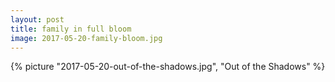 ```yaml
---
layout: post
title: family in full bloom
image: 2017-05-20-family-bloom.jpg
---
```



<!--more-->

{% picture "2017-05-20-out-of-the-shadows.jpg", "Out of the Shadows"  %}








